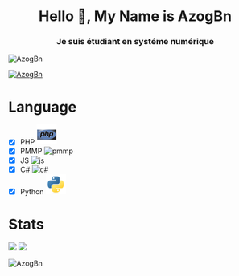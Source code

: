 <h1 align="center">Hello 👋, My Name is AzogBn</h1>
<h3 align="center">Je suis étudiant en systéme numérique</h3>

<p align="left"> <img src="https://komarev.com/ghpvc/?username=AzogBn&label=Profile%20views&color=0e75b6&style=flat" alt="AzogBn" /> </p>

<p align="left"> <a href="https://github.com/ryo-ma/github-profile-trophy"><img src="https://github-profile-trophy.vercel.app/?username=AzogBn&theme=nord&no-bg=true&no-frame=true" alt="AzogBn" /></a> </p>

# Language

- [x] PHP <a href="https://www.php.net" target="_blank"> </a> <img src="https://raw.githubusercontent.com/devicons/devicon/master/icons/php/php-original.svg" alt="php" width="40" height="40"/>
- [x] PMMP <a href="https://pmmp.readthedocs.io/en/rtfd/index.html" target="_blank"> </a> <img src="https://play-lh.googleusercontent.com/dXpfMIecC4SWh2bOnbvKXZwF6tgrPoorBTq2V3kkI_PK3U0V3FPFf4w6OM7zyxBY3FU" alt= "pmmp" width="40" height="40"/>
- [x] JS <a href="https://developer.mozilla.org/fr/docs/Web/JavaScript" target="_blank"></a> <img src="https://upload.wikimedia.org/wikipedia/commons/thumb/9/99/Unofficial_JavaScript_logo_2.svg/197px-Unofficial_JavaScript_logo_2.svg.png" alt="js" width="40" height="40"/>
- [x] C# <a href="https://docs.microsoft.com/fr-fr/dotnet/csharp" target="_blank"> </a> <img src="https://upload.wikimedia.org/wikipedia/commons/thumb/0/0d/C_Sharp_wordmark.svg/1200px-C_Sharp_wordmark.svg.png" alt="c#" width="40" height="40"/>
- [x] Python <a href="https://www.python.org" target="_blank"> </a> <img src="https://raw.githubusercontent.com/devicons/devicon/master/icons/python/python-original.svg" alt="python" width="40" height="40"/>

# Stats
![](https://github-readme-stats.vercel.app/api?username=AzogBn&show_icons=true&title_color=fff&icon_color=79ff97&text_color=9f9f9f&bg_color=151515&count_private=true)
![](https://github-readme-stats.vercel.app/api/top-langs?username=AzogBn&langs_count=4&count_private=true&theme=nord)
<p><img src="https://github-readme-streak-stats.herokuapp.com/?user=AzogBn&theme=nord&hide_border=true" alt="AzogBn" /></p>
